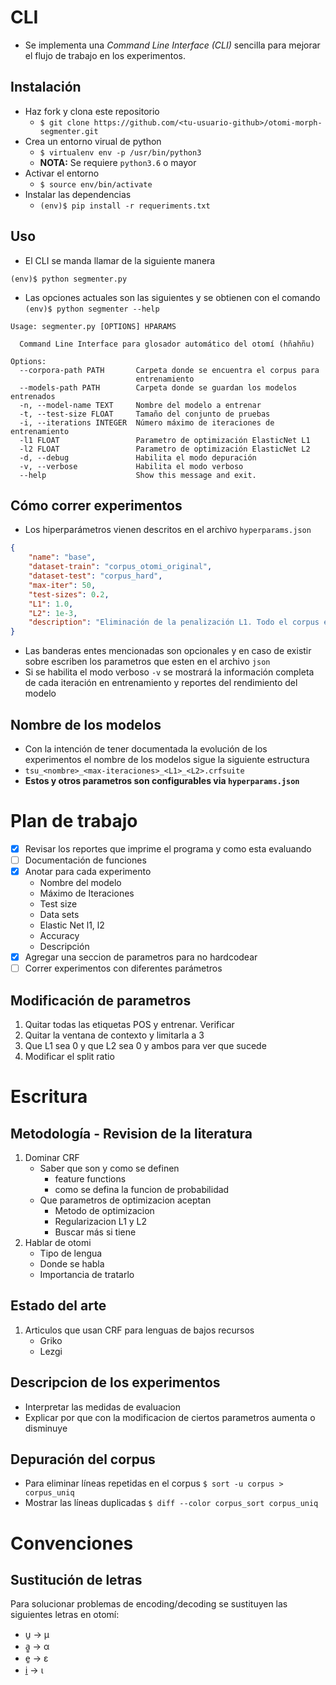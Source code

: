 # CLI

* Se implementa una *Command Line Interface (CLI)* sencilla para mejorar el flujo
de trabajo en los experimentos.

## Instalación
* Haz fork y clona este repositorio
	* `$ git clone https://github.com/<tu-usuario-github>/otomi-morph-segmenter.git`
* Crea un entorno virual de python
	* `$ virtualenv env -p /usr/bin/python3`
	* **NOTA:** Se requiere `python3.6` o mayor
* Activar el entorno
	* `$ source env/bin/activate`
* Instalar las dependencias
	*	`(env)$ pip install -r requeriments.txt`

## Uso

* El CLI se manda llamar de la siguiente manera

```
(env)$ python segmenter.py
```

* Las opciones actuales son las siguientes y se obtienen con el comando
`(env)$ python segmenter --help`

```
Usage: segmenter.py [OPTIONS] HPARAMS

  Command Line Interface para glosador automático del otomí (hñahñu)

Options:
  --corpora-path PATH       Carpeta donde se encuentra el corpus para
                            entrenamiento
  --models-path PATH        Carpeta donde se guardan los modelos entrenados
  -n, --model-name TEXT     Nombre del modelo a entrenar
  -t, --test-size FLOAT     Tamaño del conjunto de pruebas
  -i, --iterations INTEGER  Número máximo de iteraciones de entrenamiento
  -l1 FLOAT                 Parametro de optimización ElasticNet L1
  -l2 FLOAT                 Parametro de optimización ElasticNet L2
  -d, --debug               Habilita el modo depuración
  -v, --verbose             Habilita el modo verboso
  --help                    Show this message and exit.
```

## Cómo correr experimentos

* Los hiperparámetros vienen descritos en el archivo `hyperparams.json`

```json
{
    "name": "base",
    "dataset-train": "corpus_otomi_original",
    "dataset-test": "corpus_hard",
    "max-iter": 50,
    "test-sizes": 0.2,
    "L1": 1.0,
    "L2": 1e-3,
    "description": "Eliminación de la penalización L1. Todo el corpus es de entrenamiento teniendo un corpus solo para evaluación"
}
```
* Las banderas entes mencionadas son opcionales y en caso de existir sobre
escriben los parametros que esten en el archivo `json`
* Si se habilita el modo verboso `-v` se mostrará la información completa de
cada iteración en entrenamiento y reportes del rendimiento del modelo

## Nombre de los modelos

* Con la intención de tener documentada la evolución de los experimentos el
nombre de los modelos sigue la siguiente estructura
* `tsu_<nombre>_<max-iteraciones>_<L1>_<L2>.crfsuite`
* **Estos y otros parametros son configurables via `hyperparams.json`**

# Plan de trabajo

* [x] Revisar los reportes que imprime el programa y como esta evaluando
* [ ] Documentación de funciones
* [x] Anotar para cada experimento
    * Nombre del modelo
    * Máximo de Iteraciones
    * Test size
    * Data sets
    * Elastic Net l1, l2
    * Accuracy
    * Descripción
* [x] Agregar una seccion de parametros para no hardcodear
* [ ] Correr experimentos con diferentes parámetros

## Modificación de parametros

1. Quitar todas las etiquetas POS y entrenar. Verificar
2. Quitar la ventana de contexto y limitarla a 3
3. Que L1 sea 0 y que L2 sea 0 y ambos para ver que sucede
4. Modificar el split ratio

# Escritura

## Metodología - Revision de la literatura

1. Dominar CRF
    * Saber que son y como se definen
        * feature functions
        * como se defina la funcion de probabilidad
    * Que parametros de optimizacion aceptan
        * Metodo de optimizacion
        * Regularizacion L1 y L2
        * Buscar más si tiene
2. Hablar de otomi
    * Tipo de lengua
    * Donde se habla
    * Importancia de tratarlo

## Estado del arte

1. Articulos que usan CRF para lenguas de bajos recursos
    * Griko
    * Lezgi

## Descripcion de los experimentos

* Interpretar las medidas de evaluacion
* Explicar por que con la modificacion de ciertos parametros aumenta o
disminuye

## Depuración del corpus
* Para eliminar líneas repetidas en el corpus `$ sort -u corpus > corpus_uniq`
* Mostrar las líneas duplicadas `$ diff --color corpus_sort corpus_uniq`

# Convenciones

## Sustitución de letras
Para solucionar problemas de encoding/decoding se sustituyen las siguientes
letras en otomí:

* u̱ -> μ
* a̱̱ -> α
* e̱ -> ε
* i̱ -> ι

